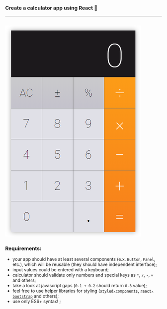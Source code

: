 ### Create a calculator app using React 🚀
---
![Calculator](./images/calculator.png)
---
### Requirements:
- your app should have at least several components (e.x. `Button`, `Panel`, etc.), which will be reusable (they should have independent interface);
- input values could be entered with a keyboard;
- calculator should validate only numbers and special keys as `*`, `/`, `-`, `+` and others;
- take a look at javascript gaps (`0.1 + 0.2` should return `0.3` value);
- feel free to use helper libraries for styling ([`styled-components`](https://www.styled-components.com/), [`react-bootstrap`](https://react-bootstrap.github.io/) and others);
- use only ES6+ syntax! ;